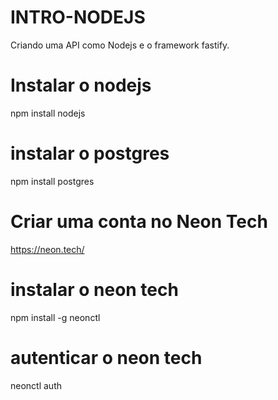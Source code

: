 # INTRO-NODEJS

Criando uma API como Nodejs e o framework fastify.

# Instalar o nodejs

npm install nodejs

# instalar o postgres

npm install postgres

# Criar uma conta no Neon Tech

https://neon.tech/

# instalar o neon tech

npm install -g neonctl

# autenticar o neon tech

neonctl auth

